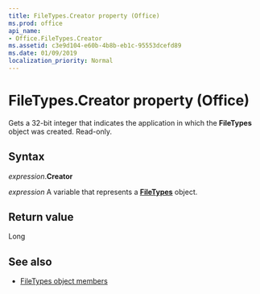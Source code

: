 ```yaml
---
title: FileTypes.Creator property (Office)
ms.prod: office
api_name:
- Office.FileTypes.Creator
ms.assetid: c3e9d104-e60b-4b8b-eb1c-95553dcefd89
ms.date: 01/09/2019
localization_priority: Normal
---
```



# FileTypes.Creator property (Office)

Gets a 32-bit integer that indicates the application in which the **FileTypes** object was created. Read-only.


## Syntax

_expression_.**Creator**

_expression_ A variable that represents a **[FileTypes](Office.FileTypes.md)** object.


## Return value

Long


## See also

- [FileTypes object members](overview/library-reference/filetypes-members-office.md)

